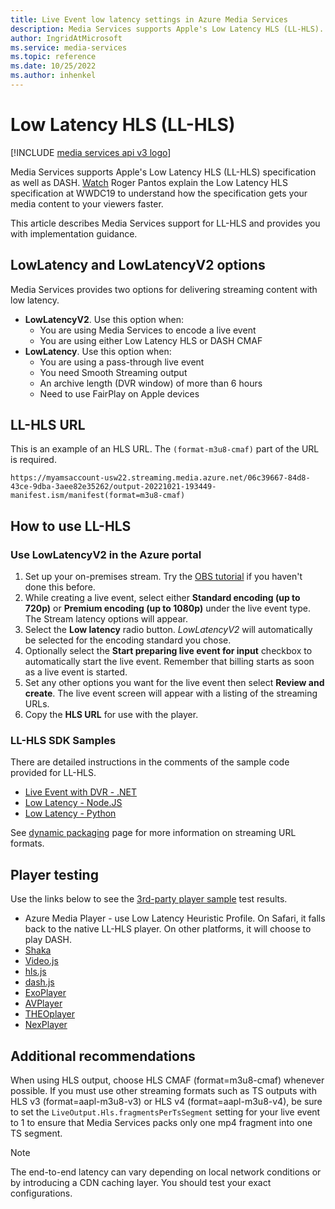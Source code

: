 ```yaml
---
title: Live Event low latency settings in Azure Media Services
description: Media Services supports Apple's Low Latency HLS (LL-HLS).  Watch Roger Pantos explain the Low Latency HLS specification at WWDC19 to get an understanding of how the specification works and what it can do you for you. This article describes Media Services support for LL-HLS and provides you with implementation guidance.
author: IngridAtMicrosoft
ms.service: media-services
ms.topic: reference
ms.date: 10/25/2022
ms.author: inhenkel
---
```


# Low Latency HLS (LL-HLS)

[!INCLUDE [media services api v3 logo](./includes/v3-hr.md)]

Media Services supports Apple's Low Latency HLS (LL-HLS) specification as well as DASH.  [Watch](https://developer.apple.com/videos/play/wwdc2019/502/) Roger Pantos explain the Low Latency HLS specification at WWDC19 to understand how the specification gets your media content to your viewers faster.

This article describes Media Services support for LL-HLS and provides you with implementation guidance.

## LowLatency and LowLatencyV2 options

Media Services provides two options for delivering streaming content with low latency.

- **LowLatencyV2**. Use this option when:
  - You are using Media Services to encode a live event
  - You are using either Low Latency HLS or DASH CMAF
- **LowLatency**. Use this option when:
  - You are using a pass-through live event
  - You need Smooth Streaming output
  - An archive length (DVR window) of more than 6 hours
  - Need to use FairPlay on Apple devices

## LL-HLS URL

This is an example of an HLS URL. The `(format-m3u8-cmaf)` part of the URL is required.

`https://myamsaccount-usw22.streaming.media.azure.net/06c39667-84d8-43ce-9dba-3aee82e35262/output-20221021-193449-manifest.ism/manifest(format=m3u8-cmaf)`

## How to use LL-HLS

### Use LowLatencyV2 in the Azure portal

1. Set up your on-premises stream. Try the [OBS tutorial](live-event-obs-quickstart.md) if you haven't done this before.
1. While creating a live event, select either **Standard encoding (up to 720p)** or **Premium encoding (up to 1080p)** under the live event type.  The Stream latency options will appear.
1. Select the **Low latency** radio button.  *LowLatencyV2* will automatically be selected for the encoding standard you chose.
1. Optionally select the **Start preparing live event for input** checkbox to automatically start the live event. Remember that billing starts as soon as a live event is started.
1. Set any other options you want for the live event then select **Review and create**. The live event screen will appear with a listing of the streaming URLs.
1. Copy the **HLS URL** for use with the player.

### LL-HLS SDK Samples

There are detailed instructions in the comments of the sample code provided for LL-HLS.

- [Live Event with DVR - .NET](https://github.com/Azure-Samples/media-services-v3-dotnet/blob/main/Live/LiveEventWithDVR/Program.cs)
- [Low Latency - Node.JS](https://github.com/Azure-Samples/media-services-v3-node-tutorials/blob/main/Live/720P_Low_Latency_Encoding_Live_Event/index.ts)
- [Low Latency - Python](https://github.com/Azure-Samples/media-services-v3-python/blob/main/Live/720p_Encoding_Live_Event_Low_Latency/720p_low_latency_encoding_live_event.py)

See [dynamic packaging](encode-dynamic-packaging-concept.md) page for more information on streaming URL formats.

## Player testing

Use the links below to see the [3rd-party player sample](https://github.com/Azure-Samples/media-services-3rdparty-player-samples) test results.

- Azure Media Player - use Low Latency Heuristic Profile. On Safari, it falls back to the native LL-HLS player. On other platforms, it will choose to play DASH.
- [Shaka ](https://github.com/Azure-Samples/media-services-3rdparty-player-samples/blob/master/docs/shaka#test-results)
- [Video.js](https://github.com/Azure-Samples/media-services-3rdparty-player-samples/blob/master/docs/video.js#test-results)
- [hls.js](https://github.com/Azure-Samples/media-services-3rdparty-player-samples/blob/master/docs/hls.js#test-results)
- [dash.js](https://github.com/Azure-Samples/media-services-3rdparty-player-samples/blob/master/docs/dash.js#test-results)
- [ExoPlayer](https://github.com/Azure-Samples/media-services-3rdparty-player-samples/blob/master/docs/exoplayer#test-results)
- [AVPlayer](https://github.com/Azure-Samples/media-services-3rdparty-player-samples/blob/master/docs/avplayer#test-results)
- [THEOplayer](https://github.com/Azure-Samples/media-services-3rdparty-player-samples/blob/master/docs/THEOplayer#test-results)
- [NexPlayer](https://github.com/Azure-Samples/media-services-3rdparty-player-samples/blob/master/docs/NexPlayer#test-results)

## Additional recommendations

When using HLS output, choose HLS CMAF (format=m3u8-cmaf) whenever possible. If you must use other streaming formats such as TS outputs with HLS v3 (format=aapl-m3u8-v3) or HLS v4 (format=aapl-m3u8-v4), be sure to set the `LiveOutput.Hls.fragmentsPerTsSegment` setting for your live event to 1 to ensure that Media Services packs only one mp4 fragment into one TS segment.

> [!NOTE]
> The end-to-end latency can vary depending on local network conditions or by introducing a CDN caching layer. You should test your exact configurations.
